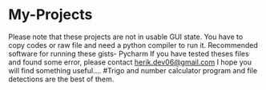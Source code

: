 # My-Projects
Please note that these projects are not in usable GUI state.
You have to copy codes or raw file and need a python compiler to run it.
Recommended software for running these gists- Pycharm
If you have tested theses files and found some error, please contact herik.dev06@gmail.com
I hope you will find something useful....
#Trigo and number calculator program and file detections are the best of them.
